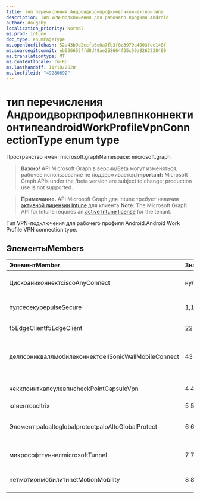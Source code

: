 ```yaml
---
title: тип перечисления Андроидворкпрофилевпнконнектионтипе
description: Тип VPN-подключения для рабочего профиля Android.
author: dougeby
localization_priority: Normal
ms.prod: intune
doc_type: enumPageType
ms.openlocfilehash: 52a43b9d2ccfa6e0a7fb3f8c3979a4003fee148f
ms.sourcegitcommit: eb536655ffd8d49ae258664f35c50a8263238400
ms.translationtype: MT
ms.contentlocale: ru-RU
ms.lasthandoff: 11/18/2020
ms.locfileid: "49280692"
---
```

# <a name="androidworkprofilevpnconnectiontype-enum-type"></a><span data-ttu-id="d0592-103">тип перечисления Андроидворкпрофилевпнконнектионтипе</span><span class="sxs-lookup"><span data-stu-id="d0592-103">androidWorkProfileVpnConnectionType enum type</span></span>

<span data-ttu-id="d0592-104">Пространство имен: microsoft.graph</span><span class="sxs-lookup"><span data-stu-id="d0592-104">Namespace: microsoft.graph</span></span>

> <span data-ttu-id="d0592-105">**Важно!** API Microsoft Graph в версии/Beta могут изменяться; рабочее использование не поддерживается.</span><span class="sxs-lookup"><span data-stu-id="d0592-105">**Important:** Microsoft Graph APIs under the /beta version are subject to change; production use is not supported.</span></span>

> <span data-ttu-id="d0592-106">**Примечание.** API Microsoft Graph для Intune требует наличия [активной лицензии Intune](https://go.microsoft.com/fwlink/?linkid=839381) для клиента.</span><span class="sxs-lookup"><span data-stu-id="d0592-106">**Note:** The Microsoft Graph API for Intune requires an [active Intune license](https://go.microsoft.com/fwlink/?linkid=839381) for the tenant.</span></span>

<span data-ttu-id="d0592-107">Тип VPN-подключения для рабочего профиля Android.</span><span class="sxs-lookup"><span data-stu-id="d0592-107">Android Work Profile VPN connection type.</span></span>

## <a name="members"></a><span data-ttu-id="d0592-108">Элементы</span><span class="sxs-lookup"><span data-stu-id="d0592-108">Members</span></span>
|<span data-ttu-id="d0592-109">Элемент</span><span class="sxs-lookup"><span data-stu-id="d0592-109">Member</span></span>|<span data-ttu-id="d0592-110">Значение</span><span class="sxs-lookup"><span data-stu-id="d0592-110">Value</span></span>|<span data-ttu-id="d0592-111">Описание</span><span class="sxs-lookup"><span data-stu-id="d0592-111">Description</span></span>|
|:---|:---|:---|
|<span data-ttu-id="d0592-112">Цискоаниконнект</span><span class="sxs-lookup"><span data-stu-id="d0592-112">ciscoAnyConnect</span></span>|<span data-ttu-id="d0592-113">нуль</span><span class="sxs-lookup"><span data-stu-id="d0592-113">0</span></span>|<span data-ttu-id="d0592-114">Cisco Аниконнект.</span><span class="sxs-lookup"><span data-stu-id="d0592-114">Cisco AnyConnect.</span></span>|
|<span data-ttu-id="d0592-115">пулсесекуре</span><span class="sxs-lookup"><span data-stu-id="d0592-115">pulseSecure</span></span>|<span data-ttu-id="d0592-116">1,1</span><span class="sxs-lookup"><span data-stu-id="d0592-116">1</span></span>|<span data-ttu-id="d0592-117">Безопасный импульс.</span><span class="sxs-lookup"><span data-stu-id="d0592-117">Pulse Secure.</span></span>|
|<span data-ttu-id="d0592-118">f5EdgeClient</span><span class="sxs-lookup"><span data-stu-id="d0592-118">f5EdgeClient</span></span>|<span data-ttu-id="d0592-119">2</span><span class="sxs-lookup"><span data-stu-id="d0592-119">2</span></span>|<span data-ttu-id="d0592-120">Пограничный клиент F5.</span><span class="sxs-lookup"><span data-stu-id="d0592-120">F5 Edge Client.</span></span>|
|<span data-ttu-id="d0592-121">деллсоникваллмобилеконнект</span><span class="sxs-lookup"><span data-stu-id="d0592-121">dellSonicWallMobileConnect</span></span>|<span data-ttu-id="d0592-122">4</span><span class="sxs-lookup"><span data-stu-id="d0592-122">3</span></span>|<span data-ttu-id="d0592-123">Мобильное подключение Dell Сониквалл.</span><span class="sxs-lookup"><span data-stu-id="d0592-123">Dell SonicWALL Mobile Connection.</span></span>|
|<span data-ttu-id="d0592-124">чеккпоинткапсулевпн</span><span class="sxs-lookup"><span data-stu-id="d0592-124">checkPointCapsuleVpn</span></span>|<span data-ttu-id="d0592-125">4 </span><span class="sxs-lookup"><span data-stu-id="d0592-125">4</span></span>|<span data-ttu-id="d0592-126">Проверка покапсулы VPN.</span><span class="sxs-lookup"><span data-stu-id="d0592-126">Check Point Capsule VPN.</span></span>|
|<span data-ttu-id="d0592-127">клиентов</span><span class="sxs-lookup"><span data-stu-id="d0592-127">citrix</span></span>|<span data-ttu-id="d0592-128">5 </span><span class="sxs-lookup"><span data-stu-id="d0592-128">5</span></span>|<span data-ttu-id="d0592-129">Клиентов</span><span class="sxs-lookup"><span data-stu-id="d0592-129">Citrix</span></span>|
|<span data-ttu-id="d0592-130">Элемент paloaltoglobalprotect</span><span class="sxs-lookup"><span data-stu-id="d0592-130">paloAltoGlobalProtect</span></span>|<span data-ttu-id="d0592-131">6 </span><span class="sxs-lookup"><span data-stu-id="d0592-131">6</span></span>|<span data-ttu-id="d0592-132">Palo Alto сети Глобалпротект.</span><span class="sxs-lookup"><span data-stu-id="d0592-132">Palo Alto Networks GlobalProtect.</span></span>|
|<span data-ttu-id="d0592-133">микрософттуннел</span><span class="sxs-lookup"><span data-stu-id="d0592-133">microsoftTunnel</span></span>|<span data-ttu-id="d0592-134">7 </span><span class="sxs-lookup"><span data-stu-id="d0592-134">7</span></span>|<span data-ttu-id="d0592-135">Туннель Microsoft.</span><span class="sxs-lookup"><span data-stu-id="d0592-135">Microsoft Tunnel.</span></span>|
|<span data-ttu-id="d0592-136">нетмотионмобилити</span><span class="sxs-lookup"><span data-stu-id="d0592-136">netMotionMobility</span></span>|<span data-ttu-id="d0592-137">8 </span><span class="sxs-lookup"><span data-stu-id="d0592-137">8</span></span>|<span data-ttu-id="d0592-138">Мобильность Нетмотион.</span><span class="sxs-lookup"><span data-stu-id="d0592-138">NetMotion Mobility.</span></span>|




